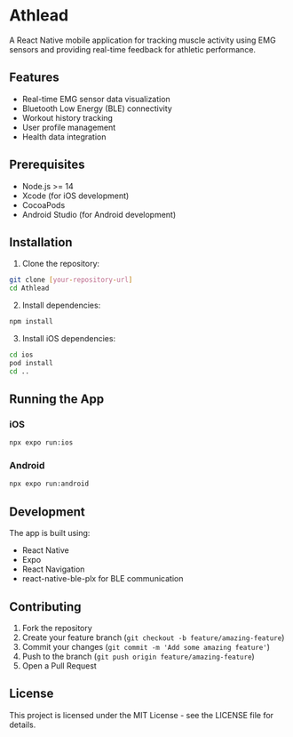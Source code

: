 # Athlead

A React Native mobile application for tracking muscle activity using EMG sensors and providing real-time feedback for athletic performance.

## Features

- Real-time EMG sensor data visualization
- Bluetooth Low Energy (BLE) connectivity
- Workout history tracking
- User profile management
- Health data integration

## Prerequisites

- Node.js >= 14
- Xcode (for iOS development)
- CocoaPods
- Android Studio (for Android development)

## Installation

1. Clone the repository:
```bash
git clone [your-repository-url]
cd Athlead
```

2. Install dependencies:
```bash
npm install
```

3. Install iOS dependencies:
```bash
cd ios
pod install
cd ..
```

## Running the App

### iOS
```bash
npx expo run:ios
```

### Android
```bash
npx expo run:android
```

## Development

The app is built using:
- React Native
- Expo
- React Navigation
- react-native-ble-plx for BLE communication

## Contributing

1. Fork the repository
2. Create your feature branch (`git checkout -b feature/amazing-feature`)
3. Commit your changes (`git commit -m 'Add some amazing feature'`)
4. Push to the branch (`git push origin feature/amazing-feature`)
5. Open a Pull Request

## License

This project is licensed under the MIT License - see the LICENSE file for details. 